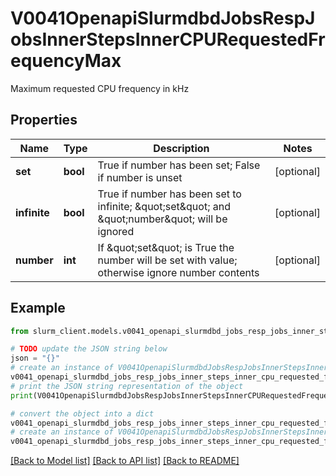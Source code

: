 # V0041OpenapiSlurmdbdJobsRespJobsInnerStepsInnerCPURequestedFrequencyMax

Maximum requested CPU frequency in kHz

## Properties

Name | Type | Description | Notes
------------ | ------------- | ------------- | -------------
**set** | **bool** | True if number has been set; False if number is unset | [optional] 
**infinite** | **bool** | True if number has been set to infinite; \&quot;set\&quot; and \&quot;number\&quot; will be ignored | [optional] 
**number** | **int** | If \&quot;set\&quot; is True the number will be set with value; otherwise ignore number contents | [optional] 

## Example

```python
from slurm_client.models.v0041_openapi_slurmdbd_jobs_resp_jobs_inner_steps_inner_cpu_requested_frequency_max import V0041OpenapiSlurmdbdJobsRespJobsInnerStepsInnerCPURequestedFrequencyMax

# TODO update the JSON string below
json = "{}"
# create an instance of V0041OpenapiSlurmdbdJobsRespJobsInnerStepsInnerCPURequestedFrequencyMax from a JSON string
v0041_openapi_slurmdbd_jobs_resp_jobs_inner_steps_inner_cpu_requested_frequency_max_instance = V0041OpenapiSlurmdbdJobsRespJobsInnerStepsInnerCPURequestedFrequencyMax.from_json(json)
# print the JSON string representation of the object
print(V0041OpenapiSlurmdbdJobsRespJobsInnerStepsInnerCPURequestedFrequencyMax.to_json())

# convert the object into a dict
v0041_openapi_slurmdbd_jobs_resp_jobs_inner_steps_inner_cpu_requested_frequency_max_dict = v0041_openapi_slurmdbd_jobs_resp_jobs_inner_steps_inner_cpu_requested_frequency_max_instance.to_dict()
# create an instance of V0041OpenapiSlurmdbdJobsRespJobsInnerStepsInnerCPURequestedFrequencyMax from a dict
v0041_openapi_slurmdbd_jobs_resp_jobs_inner_steps_inner_cpu_requested_frequency_max_from_dict = V0041OpenapiSlurmdbdJobsRespJobsInnerStepsInnerCPURequestedFrequencyMax.from_dict(v0041_openapi_slurmdbd_jobs_resp_jobs_inner_steps_inner_cpu_requested_frequency_max_dict)
```
[[Back to Model list]](../README.md#documentation-for-models) [[Back to API list]](../README.md#documentation-for-api-endpoints) [[Back to README]](../README.md)


